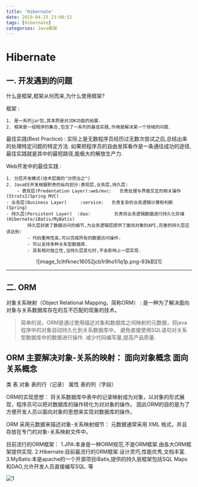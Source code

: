 ```yaml
---
title: 'Hibernate'
date: 2019-04-25 23:00:52
tags: [Hibernate]
categories: Java框架
---
```

# Hibernate

## **一. 开发遇到的问题**
什么是框架,框架从何而来,为什么使用框架?

框架
:  

    1. 是一系列jar包,其本质是对JDK功能的拓展.
    2. 框架是一组程序的集合,包含了一系列的最佳实践,作用是解决某一个领域的问题.
    
最佳实践(Best Practice)
: 实际上是无数程序员经历过无数次尝试之后,总结出来的处理特定问题的特定方法.
如果把程序员的自由发挥看作是一条通往成功的途径,最佳实践就是其中的最短路径,能极大的解放生产力.

Web开发中的最佳实践
: 

    1. 分层开发模式(技术层面的"分而治之")
    2. JavaEE开发根据职责的纵向划分:表现层,业务层,持久层:		
	    - 表现层(Predentation Layer):web/mvc:   负责处理与界面交互的相关操作	  (Struts2/Spring MVC)
	- 业务层(Business Layer)     :service:   负责复杂的业务逻辑计算和判断	  (Spring)
	- 持久层(Persistent Layer)  :dao:         负责将业务逻辑数据进行持久化存储           (Hibernate/iBatis/MyBatis)
            持久层封装了数据访问的细节,为业务逻辑层提供了面向对象的API,完善的持久层应该达到:
            - 代码重用性高,可以完成所有的数据访问操作.
            - 可以支持多种关系型数据库.
            - 具有相对独立性,当持久层变化时,不会影响上一层实现.
<center> ![image_1cihfknec16052jcb1r9ho1i1q1p.png-93kB][1]</center>

---

## 二. ORM
对象关系映射（Object Relational Mapping，简称ORM）
: 是一种为了解决面向对象与关系数据库存在的互不匹配的现象的技术。 
> 简单的说，ORM是通过使用描述对象和数据库之间映射的元数据，将java程序中的对象自动持久化到关系数据库中。
避免直接使用SQL语句对关系型数据库中的数据进行操作.
减少代码编写量,提高产品质量.

ORM 主要解决对象-关系的映射：
面向对象概念	面向关系概念
-------------------------------------------------------------
类	        表
对象	        表的行（记录）
属性	        表的列（字段）

ORM的实现思想：
将关系数据库中表中的记录映射成为对象，以对象的形式展现，程序员可以把对数据库的操作转化为对对象的操作。
因此ORM的目的是为了方便开发人员以面向对象的思想来实现对数据库的操作。

ORM 采用元数据来描述对象-关系映射细节：
元数据通常采用 XML 格式，并且存放在专门的对象-关系映射文件中。

目前流行的ORM框架：
1.JPA:本身是一种ORM规范,不是ORM框架.由各大ORM框架提供实现.
2.Hibernate:目前最流行的ORM框架.设计灵巧,性能优秀,文档丰富.
3.MyBatis:本是apache的一个开源项目iBatis,提供的持久层框架包括SQL Maps和DAO,允许开发人员直接编写SQL.
等


  ![1](http://static.zybuluo.com/zhangwen100/ftdve2et4qg4keafl15tjz3g/image_1cihfknec16052jcb1r9ho1i1q1p.png)